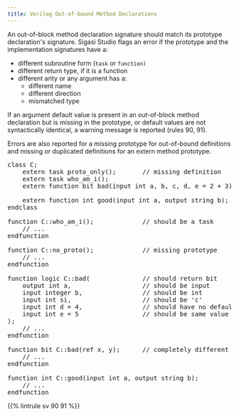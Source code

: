 ```yaml
---
title: Verilog Out-of-bound Method Declarations
---
```


An out-of-block method declaration signature should match its prototype declaration's signature.
Sigasi Studio flags an error if the prototype and the implementation signatures have a:
- different subroutine form (`task` or `function)`
- different return type, if it is a function
- different arity or any argument has a:
  - different name
  - different direction
  - mismatched type

If an argument default value is present in an out-of-block method declaration but is missing in the prototype, or default values are not syntactically identical, a warning message is reported (rules 90, 91).

Errors are also reported for a missing prototype for out-of-bound definitions and missing or duplicated definitions for an extern method prototype.

<pre>class C;
    extern task <span class="error">proto_only</span>();       // missing definition
    extern task who_am_i();
    extern function bit bad(input int a, b, c, d, e = 2 + 3);

    extern function int good(input int a, output string b);
endclass

<span class="error">function</span> C::who_am_i();             // should be a task
    // ...
endfunction

function C::<span class="error">no_proto</span>();             // missing prototype
    // ...
endfunction

function <span class="error">logic</span> C::bad(              // should return bit
    <span class="error">output</span> int a,                   // should be input
    input <span class="error">integer</span> b,                // should be int
    input int <span class="error">si</span>,                   // should be 'c'
    input int d <span class="warning">= 4</span>,                // should have no default value
    input int e <span class="warning">= 5</span>                 // should be same value as prototype: 2 + 3
);
    // ...
endfunction

function bit C::<span class="error">bad</span>(ref x, y);      // completely different signature, duplicate definition
    // ...
endfunction

function int C::<span class="goodcode">good(input int a, output string b)</span>;
    // ...
endfunction</pre>

{{% lintrule sv 90 91 %}}

<!-- 82-90 not configurable in preferences, only in file -->